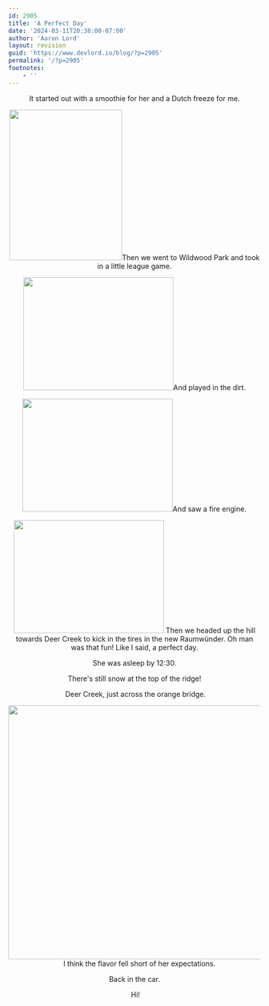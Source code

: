 ```yaml
---
id: 2905
title: 'A Perfect Day'
date: '2024-03-11T20:38:00-07:00'
author: 'Aaron Lord'
layout: revision
guid: 'https://www.devlord.io/blog/?p=2905'
permalink: '/?p=2905'
footnotes:
    - ''
---
```


<p style="text-align: center;">It started out with a smoothie for her and a Dutch freeze for me.</p>

<p style="text-align: center;"><a href="https://www.devlord.io/blog/wp-content/uploads/2011/10/img_0816.jpg"><img class="aligncenter" style="border: 0 initial initial;" src="/blog/wp-content/uploads/2011/10/img_0816.jpg?w=225" alt="" width="225" height="300" border="0" /></a>Then we went to Wildwood Park and took in a little league game.</p>

<p style="text-align: center;"><a href="https://www.devlord.io/blog/wp-content/uploads/2011/10/img_0817.jpg"><img class="aligncenter" style="border: 0 initial initial;" src="/blog/wp-content/uploads/2011/10/img_0817.jpg?w=300" alt="" width="300" height="225" border="0" /></a>And played in the dirt.</p>

<p style="text-align: center;"><a href="https://www.devlord.io/blog/wp-content/uploads/2010/04/img_0828.jpg"><img class="aligncenter" style="border: 0 initial initial;" src="https://www.devlord.io/blog/wp-content/uploads/2010/04/img_0828.jpg?w=300" alt="" width="300" height="225" border="0" /></a>And saw a fire engine.</p>

<p style="text-align: center;"><a href="https://www.devlord.io/blog/wp-content/uploads/2011/10/img_0835.jpg"><img class="aligncenter" style="border: 0 initial initial;" src="https://www.devlord.io/blog/wp-content/uploads/2011/10/img_0835.jpg?w=300" alt="" width="300" height="225" border="0" /></a>
Then we headed up the hill towards Deer Creek to kick in the tires in the new <span class="removed_link" title="http://www.vw.com/preloved/vwmodels/en/us/assets/brochures/rabbit/2008_rabbit.pdf">Raumwünder</span>. Oh man was that fun! Like I said, a perfect day.</p>

<p style="text-align: center;">She was asleep by 12:30.</p>

<p style="text-align: center;"><a href="https://www.devlord.io/blog/wp-content/uploads/2011/10/img_08362.jpg"><img class="aligncenter" src="/blog/wp-content/uploads/2011/10/img_08362.jpg?w=300" alt="" border="0" /></a>There's still snow at the top of the ridge!</p>

<p style="text-align: center;"><a href="http://mustfollow.files.wordpress.com/2010/04/img_0837.jpg"><img class="aligncenter" src="https://www.devlord.io/blog/wp-content/uploads/2010/04/img_0837.jpg?w=300" alt="" border="0" /></a>
<a href="https://www.devlord.io/blog/wp-content/uploads/2011/10/img_0839.jpg"><img class="aligncenter" src="/blog/wp-content/uploads/2011/10/img_0839.jpg?w=300" alt="" border="0" /></a>Deer Creek, just across the orange bridge.</p>

<p style="text-align: center;"><a href="https://www.devlord.io/blog/wp-content/uploads/2011/10/img_0847.jpg"><img class="aligncenter" src="/blog/wp-content/uploads/2011/10/img_0847.jpg?w=300" alt="" border="0" /></a>
<a href="https://www.devlord.io/blog/wp-content/uploads/2010/04/img_0850.jpg"><img class="aligncenter" src="http://mustfollow.files.wordpress.com/2010/04/img_0850.jpg?w=300" alt="" width="675" height="506" border="0" /></a>
<a href="https://www.devlord.io/blog/wp-content/uploads/2011/10/img_0857.jpg"><img class="aligncenter" src="/blog/wp-content/uploads/2011/10/img_0857.jpg?w=300" alt="" border="0" /></a>
<a href="https://www.devlord.io/blog/wp-content/uploads/2010/04/img_0861.jpg"><img class="aligncenter" src="https://www.devlord.io/blog/wp-content/uploads/2010/04/img_0861.jpg?w=225" alt="" border="0" /></a>
<a href="https://www.devlord.io/blog/wp-content/uploads/2011/10/img_0865.jpg"><img class="aligncenter" src="/blog/wp-content/uploads/2011/10/img_0865.jpg?w=300" alt="" border="0" /></a>
<a href="https://www.devlord.io/blog/wp-content/uploads/2010/04/img_0877.jpg"><img class="aligncenter" src="https://www.devlord.io/blog/wp-content/uploads/2010/04/img_0877.jpg?w=300" alt="" border="0" /></a>
<a href="https://www.devlord.io/blog/wp-content/uploads/2011/10/img_0878.jpg"><img class="aligncenter" src="/blog/wp-content/uploads/2011/10/img_0878.jpg?w=300" alt="" border="0" /></a>
<a href="https://www.devlord.io/blog/wp-content/uploads/2011/10/img_0879.jpg"><img class="aligncenter" src="/blog/wp-content/uploads/2011/10/img_0879.jpg?w=300" alt="" border="0" /></a>I think the flavor fell short of her expectations.</p>

<p style="text-align: center;"><a href="https://www.devlord.io/blog/wp-content/uploads/2010/04/img_0884.jpg"><img class="aligncenter" src="https://www.devlord.io/blog/wp-content/uploads/2010/04/img_0884.jpg?w=225" alt="" border="0" /></a>Back in the car.</p>

<p style="text-align: center;"><a href="https://www.devlord.io/blog/wp-content/uploads/2011/10/img_0888.jpg"><img class="aligncenter" src="/blog/wp-content/uploads/2011/10/img_0888.jpg?w=225" alt="" border="0" /></a>
<a href="https://www.devlord.io/blog/wp-content/uploads/2010/04/photo9.jpg"><img class="aligncenter" src="https://www.devlord.io/blog/wp-content/uploads/2010/04/photo9.jpg?w=300" alt="" border="0" /></a>Hi!</p>

<div class="blogger-post-footer"><img alt="" width="1" height="1" /></div>